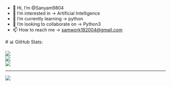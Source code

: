 - 👋 Hi, I’m @Sanyam9804
- 👀 I’m interested in -> Artificial Intelligence
- 🌱 I’m currently learning -> python
- 💞️ I’m looking to collaborate on -> Python3
- 📫 How to reach me -> samwork182004@gmail.com

<!---
Sanyam9804/Sanyam9804 is a ✨ special ✨ repository because its `README.md` (this file) appears on your GitHub profile.
You can click the Preview link to take a look at your changes.
---># 📊 GitHub Stats:
![](https://github-readme-stats.vercel.app/api?username=Sanyam9804&theme=dark&hide_border=false&include_all_commits=false&count_private=false)<br/>
![](https://github-readme-streak-stats.herokuapp.com/?user=Sanyam9804&theme=dark&hide_border=false)<br/>
![](https://github-readme-stats.vercel.app/api/top-langs/?username=Sanyam9804&theme=dark&hide_border=false&include_all_commits=false&count_private=false&layout=compact)

---
[![](https://visitcount.itsvg.in/api?id=Sanyam9804&icon=0&color=0)](https://visitcount.itsvg.in)

<!-- Proudly created with GPRM ( https://gprm.itsvg.in ) -->
